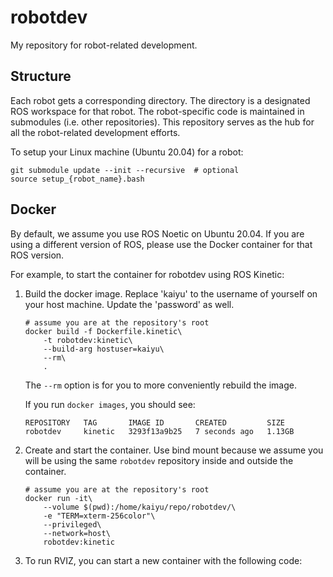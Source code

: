 # robotdev

My repository for robot-related development.


## Structure

Each robot gets a corresponding directory.  The directory is a designated ROS
workspace for that robot. The robot-specific code is maintained in
submodules (i.e. other repositories). This repository serves as the
hub for all the robot-related development efforts.

To setup your Linux machine (Ubuntu 20.04) for a robot:
```
git submodule update --init --recursive  # optional
source setup_{robot_name}.bash
```


## Docker
By default, we assume you use ROS Noetic on Ubuntu 20.04.
If you are using a different version of ROS, please use
the Docker container for that ROS version.

For example, to start the container for robotdev using ROS Kinetic:

1. Build the docker image. Replace 'kaiyu' to the username of yourself on your host machine.
   Update the 'password' as well.
    ```
    # assume you are at the repository's root
    docker build -f Dockerfile.kinetic\
        -t robotdev:kinetic\
        --build-arg hostuser=kaiyu\
        --rm\
        .
    ```
    The `--rm` option is for you to more conveniently rebuild the image.

    If you run `docker images`, you should see:
     ```
     REPOSITORY   TAG       IMAGE ID       CREATED         SIZE
     robotdev     kinetic   3293f13a9b25   7 seconds ago   1.13GB
     ```

2. Create and start the container. Use bind mount
   because we assume you will be using the same
   `robotdev` repository inside and outside the container.

   ```
   # assume you are at the repository's root
   docker run -it\
       --volume $(pwd):/home/kaiyu/repo/robotdev/\
       -e "TERM=xterm-256color"\
       --privileged\
       --network=host\
       robotdev:kinetic
   ```

3. To run RVIZ, you can start a new container with the following code:
   ```
   ```
